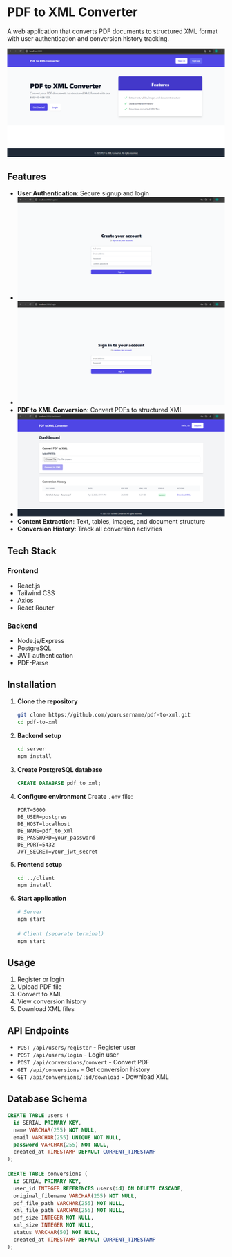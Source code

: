 # PDF to XML Converter

A web application that converts PDF documents to structured XML format with user authentication and conversion history tracking.

![Homepage](./ptx-snips/ptx-homepage.png)

## Features

- **User Authentication**: Secure signup and login
- ![Sign Up](./ptx-snips/ptx-sign-up.png)
- ![Login](./ptx-snips/ptx-login.png)
- **PDF to XML Conversion**: Convert PDFs to structured XML
- ![Dashboard](./ptx-snips/ptx-dash.png)
- **Content Extraction**: Text, tables, images, and document structure
- **Conversion History**: Track all conversion activities

## Tech Stack

### Frontend
- React.js
- Tailwind CSS
- Axios
- React Router

### Backend
- Node.js/Express
- PostgreSQL
- JWT authentication
- PDF-Parse

## Installation

1. **Clone the repository**
   ```bash
   git clone https://github.com/yourusername/pdf-to-xml.git
   cd pdf-to-xml
   ```

2. **Backend setup**
   ```bash
   cd server
   npm install
   ```

3. **Create PostgreSQL database**
   ```sql
   CREATE DATABASE pdf_to_xml;
   ```

4. **Configure environment**
   Create `.env` file:
   ```
   PORT=5000
   DB_USER=postgres
   DB_HOST=localhost
   DB_NAME=pdf_to_xml
   DB_PASSWORD=your_password
   DB_PORT=5432
   JWT_SECRET=your_jwt_secret
   ```

5. **Frontend setup**
   ```bash
   cd ../client
   npm install
   ```

6. **Start application**
   ```bash
   # Server
   npm start
   
   # Client (separate terminal)
   npm start
   ```

## Usage

1. Register or login
2. Upload PDF file
3. Convert to XML
4. View conversion history
5. Download XML files

## API Endpoints

- `POST /api/users/register` - Register user
- `POST /api/users/login` - Login user
- `POST /api/conversions/convert` - Convert PDF
- `GET /api/conversions` - Get conversion history
- `GET /api/conversions/:id/download` - Download XML

## Database Schema

```sql
CREATE TABLE users (
  id SERIAL PRIMARY KEY,
  name VARCHAR(255) NOT NULL,
  email VARCHAR(255) UNIQUE NOT NULL,
  password VARCHAR(255) NOT NULL,
  created_at TIMESTAMP DEFAULT CURRENT_TIMESTAMP
);

CREATE TABLE conversions (
  id SERIAL PRIMARY KEY,
  user_id INTEGER REFERENCES users(id) ON DELETE CASCADE,
  original_filename VARCHAR(255) NOT NULL,
  pdf_file_path VARCHAR(255) NOT NULL,
  xml_file_path VARCHAR(255) NOT NULL,
  pdf_size INTEGER NOT NULL,
  xml_size INTEGER NOT NULL,
  status VARCHAR(50) NOT NULL,
  created_at TIMESTAMP DEFAULT CURRENT_TIMESTAMP
);
```
```
